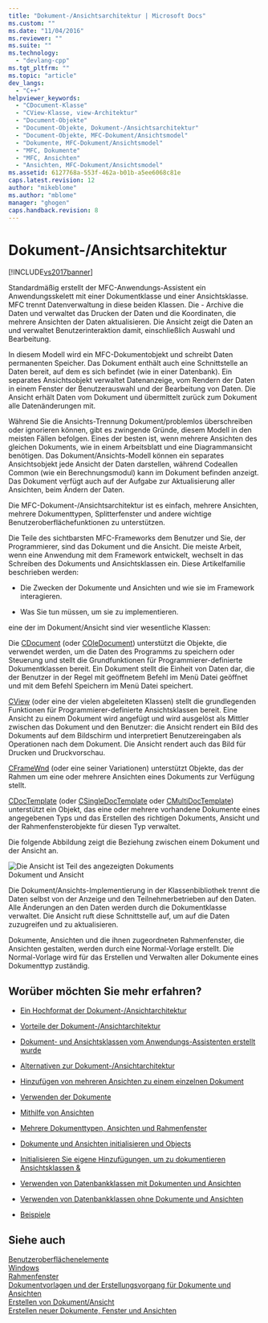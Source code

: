 ```yaml
---
title: "Dokument-/Ansichtsarchitektur | Microsoft Docs"
ms.custom: ""
ms.date: "11/04/2016"
ms.reviewer: ""
ms.suite: ""
ms.technology: 
  - "devlang-cpp"
ms.tgt_pltfrm: ""
ms.topic: "article"
dev_langs: 
  - "C++"
helpviewer_keywords: 
  - "CDocument-Klasse"
  - "CView-Klasse, view-Architektur"
  - "Document-Objekte"
  - "Document-Objekte, Dokument-/Ansichtsarchitektur"
  - "Document-Objekte, MFC-Dokument/Ansichtsmodel"
  - "Dokumente, MFC-Dokument/Ansichtsmodel"
  - "MFC, Dokumente"
  - "MFC, Ansichten"
  - "Ansichten, MFC-Dokument/Ansichtsmodel"
ms.assetid: 6127768a-553f-462a-b01b-a5ee6068c81e
caps.latest.revision: 12
author: "mikeblome"
ms.author: "mblome"
manager: "ghogen"
caps.handback.revision: 8
---
```

# Dokument-/Ansichtsarchitektur
[!INCLUDE[vs2017banner](../assembler/inline/includes/vs2017banner.md)]

Standardmäßig erstellt der MFC\-Anwendungs\-Assistent ein Anwendungsskelett mit einer Dokumentklasse und einer Ansichtsklasse.  MFC trennt Datenverwaltung in diese beiden Klassen.  Die \- Archive die Daten und verwaltet das Drucken der Daten und die Koordinaten, die mehrere Ansichten der Daten aktualisieren.  Die Ansicht zeigt die Daten an und verwaltet Benutzerinteraktion damit, einschließlich Auswahl und Bearbeitung.  
  
 In diesem Modell wird ein MFC\-Dokumentobjekt und schreibt Daten permanenten Speicher.  Das Dokument enthält auch eine Schnittstelle an Daten bereit, auf dem es sich befindet \(wie in einer Datenbank\).  Ein separates Ansichtsobjekt verwaltet Datenanzeige, vom Rendern der Daten in einem Fenster der Benutzerauswahl und der Bearbeitung von Daten.  Die Ansicht erhält Daten vom Dokument und übermittelt zurück zum Dokument alle Datenänderungen mit.  
  
 Während Sie die Ansichts\-Trennung Dokument\/problemlos überschreiben oder ignorieren können, gibt es zwingende Gründe, diesem Modell in den meisten Fällen befolgen.  Eines der besten ist, wenn mehrere Ansichten des gleichen Dokuments, wie in einem Arbeitsblatt und eine Diagrammansicht benötigen.  Das Dokument\/Ansichts\-Modell können ein separates Ansichtsobjekt jede Ansicht der Daten darstellen, während Codeallen Common \(wie ein Berechnungsmodul\) kann im Dokument befinden anzeigt.  Das Dokument verfügt auch auf der Aufgabe zur Aktualisierung aller Ansichten, beim Ändern der Daten.  
  
 Die MFC\-Dokument\-\/Ansichtsarchitektur ist es einfach, mehrere Ansichten, mehrere Dokumenttypen, Splitterfenster und andere wichtige Benutzeroberflächefunktionen zu unterstützen.  
  
 Die Teile des sichtbarsten MFC\-Frameworks dem Benutzer und Sie, der Programmierer, sind das Dokument und die Ansicht.  Die meiste Arbeit, wenn eine Anwendung mit dem Framework entwickelt, wechselt in das Schreiben des Dokuments und Ansichtsklassen ein.  Diese Artikelfamilie beschrieben werden:  
  
-   Die Zwecken der Dokumente und Ansichten und wie sie im Framework interagieren.  
  
-   Was Sie tun müssen, um sie zu implementieren.  
  
 eine der im Dokument\/Ansicht sind vier wesentliche Klassen:  
  
 Die [CDocument](../mfc/reference/cdocument-class.md) \(oder [COleDocument](../mfc/reference/coledocument-class.md)\) unterstützt die Objekte, die verwendet werden, um die Daten des Programms zu speichern oder Steuerung und stellt die Grundfunktionen für Programmierer\-definierte Dokumentklassen bereit.  Ein Dokument stellt die Einheit von Daten dar, die der Benutzer in der Regel mit geöffnetem Befehl im Menü Datei geöffnet und mit dem Befehl Speichern im Menü Datei speichert.  
  
 [CView](../mfc/reference/cview-class.md) \(oder eine der vielen abgeleiteten Klassen\) stellt die grundlegenden Funktionen für Programmierer\-definierte Ansichtsklassen bereit.  Eine Ansicht zu einem Dokument wird angefügt und wird ausgelöst als Mittler zwischen das Dokument und den Benutzer: die Ansicht rendert ein Bild des Dokuments auf dem Bildschirm und interpretiert Benutzereingaben als Operationen nach dem Dokument.  Die Ansicht rendert auch das Bild für Drucken und Druckvorschau.  
  
 [CFrameWnd](../mfc/reference/cframewnd-class.md) \(oder eine seiner Variationen\) unterstützt Objekte, das der Rahmen um eine oder mehrere Ansichten eines Dokuments zur Verfügung stellt.  
  
 [CDocTemplate](../mfc/reference/cdoctemplate-class.md) \(oder [CSingleDocTemplate](../mfc/reference/csingledoctemplate-class.md) oder [CMultiDocTemplate](../mfc/reference/cmultidoctemplate-class.md)\) unterstützt ein Objekt, das eine oder mehrere vorhandene Dokumente eines angegebenen Typs und das Erstellen des richtigen Dokuments, Ansicht und der Rahmenfensterobjekte für diesen Typ verwaltet.  
  
 Die folgende Abbildung zeigt die Beziehung zwischen einem Dokument und der Ansicht an.  
  
 ![Die Ansicht ist Teil des angezeigten Dokuments](../mfc/media/vc379n1.png "vc379N1")  
Dokument und Ansicht  
  
 Die Dokument\/Ansichts\-Implementierung in der Klassenbibliothek trennt die Daten selbst von der Anzeige und den Teilnehmerbetrieben auf den Daten.  Alle Änderungen an den Daten werden durch die Dokumentklasse verwaltet.  Die Ansicht ruft diese Schnittstelle auf, um auf die Daten zuzugreifen und zu aktualisieren.  
  
 Dokumente, Ansichten und die ihnen zugeordneten Rahmenfenster, die Ansichten gestalten, werden durch eine Normal\-Vorlage erstellt.  Die Normal\-Vorlage wird für das Erstellen und Verwalten aller Dokumente eines Dokumenttyp zuständig.  
  
## Worüber möchten Sie mehr erfahren?  
  
-   [Ein Hochformat der Dokument\-\/Ansichtarchitektur](../mfc/a-portrait-of-the-document-view-architecture.md)  
  
-   [Vorteile der Dokument\-\/Ansichtarchitektur](../mfc/advantages-of-the-document-view-architecture.md)  
  
-   [Dokument\- und Ansichtsklassen vom Anwendungs\-Assistenten erstellt wurde](../mfc/document-and-view-classes-created-by-the-mfc-application-wizard.md)  
  
-   [Alternativen zur Dokument\-\/Ansichtarchitektur](../mfc/alternatives-to-the-document-view-architecture.md)  
  
-   [Hinzufügen von mehreren Ansichten zu einem einzelnen Dokument](../mfc/adding-multiple-views-to-a-single-document.md)  
  
-   [Verwenden der Dokumente](../mfc/using-documents.md)  
  
-   [Mithilfe von Ansichten](../mfc/using-views.md)  
  
-   [Mehrere Dokumenttypen, Ansichten und Rahmenfenster](../mfc/multiple-document-types-views-and-frame-windows.md)  
  
-   [Dokumente und Ansichten initialisieren und Objects](../mfc/initializing-and-cleaning-up-documents-and-views.md)  
  
-   [Initialisieren Sie eigene Hinzufügungen, um zu dokumentieren Ansichtsklassen &](../mfc/creating-new-documents-windows-and-views.md)  
  
-   [Verwenden von Datenbankklassen mit Dokumenten und Ansichten](../data/mfc-using-database-classes-with-documents-and-views.md)  
  
-   [Verwenden von Datenbankklassen ohne Dokumente und Ansichten](../data/mfc-using-database-classes-without-documents-and-views.md)  
  
-   [Beispiele](../top/visual-cpp-samples.md)  
  
## Siehe auch  
 [Benutzeroberflächenelemente](../mfc/user-interface-elements-mfc.md)   
 [Windows](../mfc/windows.md)   
 [Rahmenfenster](../mfc/frame-windows.md)   
 [Dokumentvorlagen und der Erstellungsvorgang für Dokumente und Ansichten](../mfc/document-templates-and-the-document-view-creation-process.md)   
 [Erstellen von Dokument\/Ansicht](../mfc/document-view-creation.md)   
 [Erstellen neuer Dokumente, Fenster und Ansichten](../mfc/creating-new-documents-windows-and-views.md)